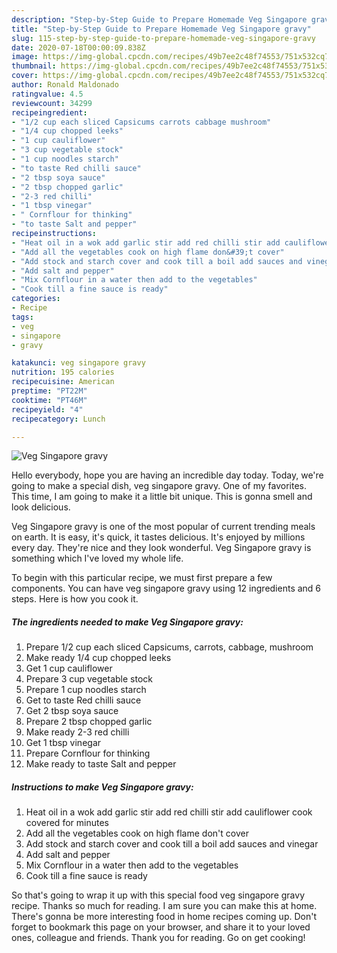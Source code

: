 ```yaml
---
description: "Step-by-Step Guide to Prepare Homemade Veg Singapore gravy"
title: "Step-by-Step Guide to Prepare Homemade Veg Singapore gravy"
slug: 115-step-by-step-guide-to-prepare-homemade-veg-singapore-gravy
date: 2020-07-18T00:00:09.838Z
image: https://img-global.cpcdn.com/recipes/49b7ee2c48f74553/751x532cq70/veg-singapore-gravy-recipe-main-photo.jpg
thumbnail: https://img-global.cpcdn.com/recipes/49b7ee2c48f74553/751x532cq70/veg-singapore-gravy-recipe-main-photo.jpg
cover: https://img-global.cpcdn.com/recipes/49b7ee2c48f74553/751x532cq70/veg-singapore-gravy-recipe-main-photo.jpg
author: Ronald Maldonado
ratingvalue: 4.5
reviewcount: 34299
recipeingredient:
- "1/2 cup each sliced Capsicums carrots cabbage mushroom"
- "1/4 cup chopped leeks"
- "1 cup cauliflower"
- "3 cup vegetable stock"
- "1 cup noodles starch"
- "to taste Red chilli sauce"
- "2 tbsp soya sauce"
- "2 tbsp chopped garlic"
- "2-3 red chilli"
- "1 tbsp vinegar"
- " Cornflour for thinking"
- "to taste Salt and pepper"
recipeinstructions:
- "Heat oil in a wok add garlic stir add red chilli stir add cauliflower cook covered for minutes"
- "Add all the vegetables cook on high flame don&#39;t cover"
- "Add stock and starch cover and cook till a boil add sauces and vinegar"
- "Add salt and pepper"
- "Mix Cornflour in a water then add to the vegetables"
- "Cook till a fine sauce is ready"
categories:
- Recipe
tags:
- veg
- singapore
- gravy

katakunci: veg singapore gravy 
nutrition: 195 calories
recipecuisine: American
preptime: "PT22M"
cooktime: "PT46M"
recipeyield: "4"
recipecategory: Lunch

---
```



![Veg Singapore gravy](https://img-global.cpcdn.com/recipes/49b7ee2c48f74553/751x532cq70/veg-singapore-gravy-recipe-main-photo.jpg)

Hello everybody, hope you are having an incredible day today. Today, we're going to make a special dish, veg singapore gravy. One of my favorites. This time, I am going to make it a little bit unique. This is gonna smell and look delicious.



Veg Singapore gravy is one of the most popular of current trending meals on earth. It is easy, it's quick, it tastes delicious. It's enjoyed by millions every day. They're nice and they look wonderful. Veg Singapore gravy is something which I've loved my whole life.


To begin with this particular recipe, we must first prepare a few components. You can have veg singapore gravy using 12 ingredients and 6 steps. Here is how you cook it.

<!--inarticleads1-->

##### The ingredients needed to make Veg Singapore gravy:

1. Prepare 1/2 cup each sliced Capsicums, carrots, cabbage, mushroom
1. Make ready 1/4 cup chopped leeks
1. Get 1 cup cauliflower
1. Prepare 3 cup vegetable stock
1. Prepare 1 cup noodles starch
1. Get to taste Red chilli sauce
1. Get 2 tbsp soya sauce
1. Prepare 2 tbsp chopped garlic
1. Make ready 2-3 red chilli
1. Get 1 tbsp vinegar
1. Prepare  Cornflour for thinking
1. Make ready to taste Salt and pepper




<!--inarticleads2-->

##### Instructions to make Veg Singapore gravy:

1. Heat oil in a wok add garlic stir add red chilli stir add cauliflower cook covered for minutes
1. Add all the vegetables cook on high flame don&#39;t cover
1. Add stock and starch cover and cook till a boil add sauces and vinegar
1. Add salt and pepper
1. Mix Cornflour in a water then add to the vegetables
1. Cook till a fine sauce is ready




So that's going to wrap it up with this special food veg singapore gravy recipe. Thanks so much for reading. I am sure you can make this at home. There's gonna be more interesting food in home recipes coming up. Don't forget to bookmark this page on your browser, and share it to your loved ones, colleague and friends. Thank you for reading. Go on get cooking!
